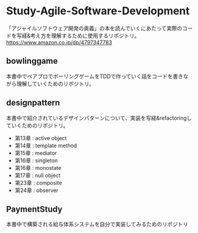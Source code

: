# Study-Agile-Software-Development
「アジャイルソフトウェア開発の奥義」の本を読んでいくにあたって実際のコードを写経&考え方を理解するために使用するリポジトリ。
https://www.amazon.co.jp/dp/4797347783

## bowlinggame
本書中でペアプロでボーリングゲームをTDDで作っていく話をコードを書きながら理解していくためのリポジトリ。
## designpattern
本書中で紹介されているデザインパターンについて、実装を写経&refactoringしていくためのリポジトリ。
- 第13章 : active object
- 第14章 : template method
- 第15章 : mediator
- 第16章 : singleton
- 第16章 : monostate
- 第17章 : null object
- 第23章 : composite
- 第24章 : observer
## PaymentStudy
本書中で構築される給与体系システムを自分で実装してみるためのリポジトリ
